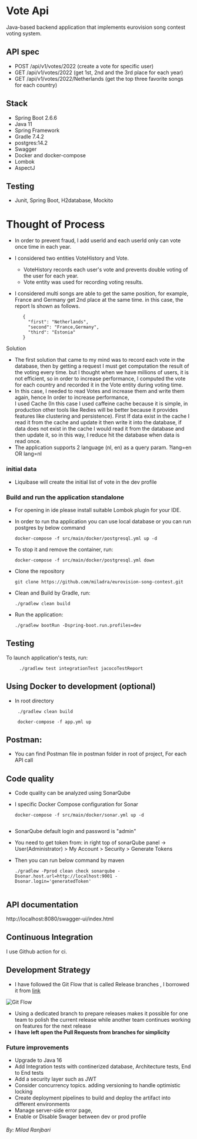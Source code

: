 # Vote Api
Java-based backend application that implements eurovision song contest voting system.

## API spec
- POST /api/v1/votes/2022 (create a vote for specific user)
- GET  /api/v1/votes/2022 (get 1st, 2nd and the 3rd place for each year)
- GET /api/v1/votes/2022/Netherlands (get the top three favorite songs for each country)


## Stack
* Spring Boot 2.6.6
* Java 11
* Spring Framework
* Gradle 7.4.2
* postgres:14.2
* Swagger
* Docker and docker-compose
* Lombok
* AspectJ

## Testing
* Junit, Spring Boot, H2database, Mockito

# Thought of Process

- In order to prevent fraud, I add userId and each userId only can vote once time in each year.
- I considered two entities VoteHistory and Vote.
  - VoteHistory records each user's vote and prevents double voting of the user for each year.
  - Vote entity was used for recording voting results.

- I considered multi songs are able to get the same position, for example, France and Germany get 2nd place at the same time. in this case, the report Is shown as follows.
     ```
        {
          "first": "Netherlands",
          "second": "France,Germany",
          "third": "Estonia"
        }
     ```

Solution
- The first solution that came to my mind was to record each vote in the database, then by getting a request I must get computation the result of the voting every time. but I thought when we have millions of users, it is not efficient, so in order to increase performance, I computed the vote for each country and recorded it in the Vote entity during voting time.  
- In this case, I needed to read Votes and increase them and write them again, hence In order to increase performance,    
  I used Cache (In this case I used caffeine cache because it is simple, in production other tools like Redies will be better because it provides features like clustering and persistence).
  First If data exist in the cache I read it from the cache and update it then write it into the database, if data does not exist in the cache I would read it from the database and then update it, so in this way, I reduce hit the database when data is read once.
- The application supports 2 language (nl, en) as a query param. ?lang=en OR lang=nl

### initial data

- Liquibase will create the initial list of vote in the dev profile

### Build and run the application standalone

- For opening in ide please install suitable Lombok plugin for your IDE.

- In order to run tha application you can use local database or you can run postgres by below command

    ```
    docker-compose -f src/main/docker/postgresql.yml up -d
    
    ```
- To stop it and remove the container, run:

    ```
    docker-compose -f src/main/docker/postgresql.yml down
    ```

- Clone the repository

     ```
     git clone https://github.com/miladra/eurovision-song-contest.git
     
     ```

- Clean and Build by Gradle, run:
     ```
     ./gradlew clean build
     
     ```
- Run the application:

     ```
     ./gradlew bootRun -Dspring-boot.run.profiles=dev
     ```

## Testing

  To launch application's tests, run:
   ```
        ./gradlew test integrationTest jacocoTestReport
   ```

## Using Docker to development (optional)

- In root directory

     ```
      ./gradlew clean build
      
      docker-compose -f app.yml up
     ```

## Postman:

- You can find Postman file in postman folder in root of project, For each API call

## Code quality

- Code quality can be analyzed using SonarQube
- I specific Docker Compose configuration for Sonar

   ```
   docker-compose -f src/main/docker/sonar.yml up -d
    
   ```
- SonarQube default login and password is "admin"
- You need to get token from: in right top of sonarQube panel -> User(Administrator) > My Account > Security > Generate Tokens
- Then you can run below command by maven

   ```
   ./gradlew -Pprod clean check sonarqube -Dsonar.host.url=http://localhost:9001 -Dsonar.login='generatedToken'
    
   ```

## API documentation

 http://localhost:8080/swagger-ui/index.html

## Continuous Integration

I use Github action for ci.

## Development Strategy

- I have followed the Git Flow that is called Release branches , I borrowed it from [link](https://www.atlassian.com/git/tutorials/comparing-workflows/gitflow-workflow#Release%20branches)

![Git Flow](https://wac-cdn.atlassian.com/dam/jcr:8f00f1a4-ef2d-498a-a2c6-8020bb97902f/03%20Release%20branches.svg)

- Using a dedicated branch to prepare releases makes it possible for one team to polish the current release while another team continues working on features for the next release
- **I have left open the Pull Requests from branches for simplicity**
### Future improvements
* Upgrade to Java 16
* Add Integration tests with continerized database, Architecture tests, End to End tests
* Add a security layer such as JWT
* Consider concurrency topics. adding versioning to handle optimistic locking
* Create deployment pipelines to build and deploy the artifact into different environments
* Manage server-side error page,
* Enable or Disable Swager between dev or prod profile

###### By: Milad Ranjbari
